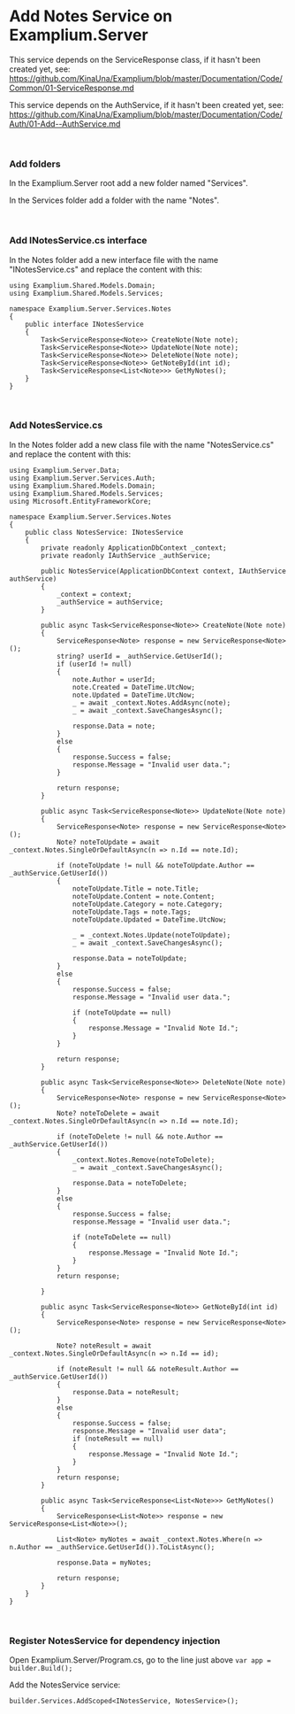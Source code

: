 # Add Notes Service on Examplium.Server

This service depends on the ServiceResponse class, if it hasn't been created yet, see: https://github.com/KinaUna/Examplium/blob/master/Documentation/Code/Common/01-ServiceResponse.md

This service depends on the AuthService, if it hasn't been created yet, see: https://github.com/KinaUna/Examplium/blob/master/Documentation/Code/Auth/01-Add--AuthService.md

<br/>

### Add folders

In the Examplium.Server root add a new folder named "Services".

In the Services folder add a folder with the name "Notes".

<br/>

### Add INotesService.cs interface

In the Notes folder add a new interface file with the name "INotesService.cs" and replace the content with this:
```
using Examplium.Shared.Models.Domain;
using Examplium.Shared.Models.Services;

namespace Examplium.Server.Services.Notes
{
    public interface INotesService
    {
        Task<ServiceResponse<Note>> CreateNote(Note note);
        Task<ServiceResponse<Note>> UpdateNote(Note note);
        Task<ServiceResponse<Note>> DeleteNote(Note note);
        Task<ServiceResponse<Note>> GetNoteById(int id);
        Task<ServiceResponse<List<Note>>> GetMyNotes();
    }
}
```

<br/>

### Add NotesService.cs
In the Notes folder add a new class file with the name "NotesService.cs" and replace the content with this:
```
using Examplium.Server.Data;
using Examplium.Server.Services.Auth;
using Examplium.Shared.Models.Domain;
using Examplium.Shared.Models.Services;
using Microsoft.EntityFrameworkCore;

namespace Examplium.Server.Services.Notes
{
    public class NotesService: INotesService
    {
        private readonly ApplicationDbContext _context;
        private readonly IAuthService _authService;

        public NotesService(ApplicationDbContext context, IAuthService authService)
        {
            _context = context;
            _authService = authService;
        }

        public async Task<ServiceResponse<Note>> CreateNote(Note note)
        {
            ServiceResponse<Note> response = new ServiceResponse<Note>();
            string? userId = _authService.GetUserId();
            if (userId != null)
            {
                note.Author = userId;
                note.Created = DateTime.UtcNow;
                note.Updated = DateTime.UtcNow;
                _ = await _context.Notes.AddAsync(note);
                _ = await _context.SaveChangesAsync();

                response.Data = note;
            }
            else
            {
                response.Success = false;
                response.Message = "Invalid user data.";
            }
            
            return response;
        }

        public async Task<ServiceResponse<Note>> UpdateNote(Note note)
        {
            ServiceResponse<Note> response = new ServiceResponse<Note>();
            Note? noteToUpdate = await _context.Notes.SingleOrDefaultAsync(n => n.Id == note.Id);

            if (noteToUpdate != null && noteToUpdate.Author == _authService.GetUserId())
            {
                noteToUpdate.Title = note.Title;
                noteToUpdate.Content = note.Content;
                noteToUpdate.Category = note.Category;
                noteToUpdate.Tags = note.Tags;
                noteToUpdate.Updated = DateTime.UtcNow;

                _ = _context.Notes.Update(noteToUpdate);
                _ = await _context.SaveChangesAsync();

                response.Data = noteToUpdate;
            }
            else
            {
                response.Success = false;
                response.Message = "Invalid user data.";

                if (noteToUpdate == null)
                {
                    response.Message = "Invalid Note Id.";
                }
            }

            return response;
        }

        public async Task<ServiceResponse<Note>> DeleteNote(Note note)
        {
            ServiceResponse<Note> response = new ServiceResponse<Note>();
            Note? noteToDelete = await _context.Notes.SingleOrDefaultAsync(n => n.Id == note.Id);
            
            if (noteToDelete != null && note.Author == _authService.GetUserId())
            {
                _context.Notes.Remove(noteToDelete);
                _ = await _context.SaveChangesAsync();

                response.Data = noteToDelete;
            }
            else
            {
                response.Success = false;
                response.Message = "Invalid user data.";

                if (noteToDelete == null)
                {
                    response.Message = "Invalid Note Id.";
                }
            }
            return response;

        }

        public async Task<ServiceResponse<Note>> GetNoteById(int id)
        {
            ServiceResponse<Note> response = new ServiceResponse<Note>();

            Note? noteResult = await _context.Notes.SingleOrDefaultAsync(n => n.Id == id);

            if (noteResult != null && noteResult.Author == _authService.GetUserId())
            {
                response.Data = noteResult;
            }
            else
            {
                response.Success = false;
                response.Message = "Invalid user data";
                if (noteResult == null)
                {
                    response.Message = "Invalid Note Id.";
                }
            }
            return response;
        }

        public async Task<ServiceResponse<List<Note>>> GetMyNotes()
        {
            ServiceResponse<List<Note>> response = new ServiceResponse<List<Note>>();

            List<Note> myNotes = await _context.Notes.Where(n => n.Author == _authService.GetUserId()).ToListAsync();
            
            response.Data = myNotes;

            return response;
        }
    }
}
```

<br/>

### Register NotesService for dependency injection

Open Examplium.Server/Program.cs, go to the line just above `var app = builder.Build();` 

Add the NotesService service:
```
builder.Services.AddScoped<INotesService, NotesService>();
```

<br/>
